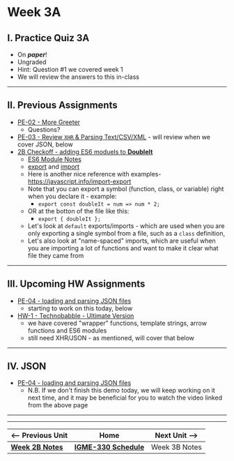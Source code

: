 # Week 3A

## I. Practice Quiz 3A
- On ***paper***!
- Ungraded
- Hint: Question #1 we covered week 1
- We will review the answers to this in-class

<hr>

## II. Previous Assignments
- [PE-02 - More Greeter](../pe/pe-02.md)
  - Questions?
- [PE-03 - Review `XHR` & Parsing Text/CSV/XML](../pe/pe-03.md) - will review when we cover JSON, below
- [2B Checkoff - adding ES6 moduels to **DoubleIt**](./02B.md#vi-2b-checkoff)
  - [ES6 Module Notes](https://github.com/tonethar/IGME-330-Master/blob/master/notes/ES6-module-pattern-2225.md)
  - [export](https://developer.mozilla.org/en-US/docs/Web/JavaScript/Reference/Statements/export) and [import](https://developer.mozilla.org/en-US/docs/Web/JavaScript/Reference/Statements/import)
  - Here is another nice reference with examples- https://javascript.info/import-export
  - Note that you can export a symbol (function, class, or variable) right when you declare it - example:
    - `export const doubleIt = num => num * 2;`
  - OR at the botton of the file like this:
    - `export { doubleIt };`
  - Let's look at `default` exports/imports - which are used when you are only exporting a single symbol from a file, such as a `class` definition,
  - Let's also look at "name-spaced" imports, which are useful when you are importing a lot of functions and want to make it clear what file they came from
    
<hr>

## III. Upcoming HW Assignments
- [PE-04 - loading and parsing JSON files](../pe/pe-04.md)
  - starting to work on this today, below
- [HW-1 - Technobabble - Ultimate Version](../hw/hw-1.md)
  - we have covered "wrapper" functions, template strings, arrow functions and ES6 modules
  - still need XHR/JSON - as mentioned, will cover that below


<hr>

## IV. JSON
- [PE-04 - loading and parsing JSON files](../pe/pe-04.md)
  - N.B. If we don't finish this demo today, we will keep working on it next time, and it may be beneficial for you to watch the video linked from the above page

<hr><hr>


| <-- Previous Unit | Home | Next Unit -->
| --- | --- | --- 
|  [**Week 2B Notes**](./02B.md)  |  [**IGME-330 Schedule**](../schedule.md) | Week 3B Notes
